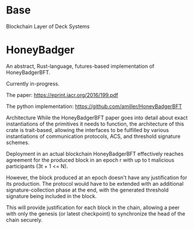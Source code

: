 # Base
Blockchain Layer of Deck Systems

# HoneyBadger

An abstract, Rust-language, futures-based implementation of HoneyBadgerBFT.

Currently in-progress.

The paper: https://eprint.iacr.org/2016/199.pdf

The python implementation: https://github.com/amiller/HoneyBadgerBFT

Architecture
While the HoneyBadgerBFT paper goes into detail about exact instantiations of the primitives it needs to function, the architecture of this crate is trait-based, allowing the interfaces to be fulfilled by various instantiations of communication protocols, ACS, and threshold signature schemes.

Deployment in an actual blockchain
HoneyBadgerBFT effectively reaches agreement for the produced block in an epoch r with up to t malicious participants (3t + 1 <= N).

However, the block produced at an epoch doesn't have any justification for its production. The protocol would have to be extended with an additional signature-collection phase at the end, with the generated threshold signature being included in the block.

This will provide justification for each block in the chain, allowing a peer with only the genesis (or latest checkpoint) to synchronize the head of the chain securely.

